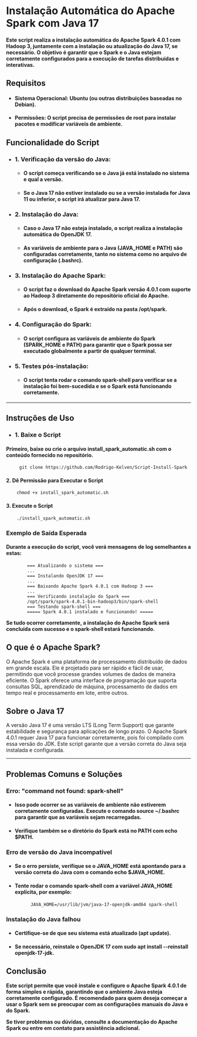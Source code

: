 # Instalação Automática do Apache Spark com Java 17

#### Este script realiza a instalação automática do Apache Spark 4.0.1 com Hadoop 3, juntamente com a instalação ou atualização do Java 17, se necessário. O objetivo é garantir que o Spark e o Java estejam corretamente configurados para a execução de tarefas distribuídas e interativas.

## Requisitos

- #### Sistema Operacional: Ubuntu (ou outras distribuições baseadas no Debian).

- #### Permissões: O script precisa de permissões de root para instalar pacotes e modificar variáveis de ambiente.

## Funcionalidade do Script

- ### 1. Verificação da versão do Java:

    - #### O script começa verificando se o Java já está instalado no sistema e qual a versão.

    - #### Se o Java 17 não estiver instalado ou se a versão instalada for Java 11 ou inferior, o script irá atualizar para Java 17.

- ### 2. Instalação do Java:

    - #### Caso o Java 17 não esteja instalado, o script realiza a instalação automática do OpenJDK 17.

    - #### As variáveis de ambiente para o Java (JAVA_HOME e PATH) são configuradas corretamente, tanto no sistema como no arquivo de configuração (.bashrc).

- ### 3. Instalação do Apache Spark:

    - #### O script faz o download do Apache Spark versão 4.0.1 com suporte ao Hadoop 3 diretamente do repositório oficial do Apache.

    - #### Após o download, o Spark é extraído na pasta /opt/spark.

- ### 4. Configuração do Spark:

    - #### O script configura as variáveis de ambiente do Spark (SPARK_HOME e PATH) para garantir que o Spark possa ser executado globalmente a partir de qualquer terminal.

- ### 5. Testes pós-instalação:

    - #### O script tenta rodar o comando spark-shell para verificar se a instalação foi bem-sucedida e se o Spark está funcionando corretamente.

---
## Instruções de Uso
- ### 1. Baixe o Script

#### Primeiro, baixe ou crie o arquivo install_spark_automatic.sh com o conteúdo fornecido no repositório.
         git clone https://github.com/Rodrigo-Kelven/Script-Install-Spark

#### 2. Dê Permissão para Executar o Script
        chmod +x install_spark_automatic.sh

#### 3. Execute o Script
        ./install_spark_automatic.sh

### Exemplo de Saída Esperada

#### Durante a execução do script, você verá mensagens de log semelhantes a estas:
            === Atualizando o sistema ===
            ...
            === Instalando OpenJDK 17 ===
            ...
            === Baixando Apache Spark 4.0.1 com Hadoop 3 ===
            ...
            === Verificando instalação do Spark ===
            /opt/spark/spark-4.0.1-bin-hadoop3/bin/spark-shell
            === Testando spark-shell ===
            ===== Spark 4.0.1 instalado e funcionando! =====

**Se tudo ocorrer corretamente, a instalação do Apache Spark será concluída com sucesso e o spark-shell estará funcionando.**


## O que é o Apache Spark?

O Apache Spark é uma plataforma de processamento distribuído de dados em grande escala. Ele é projetado para ser rápido e fácil de usar, permitindo que você processe grandes volumes de dados de maneira eficiente. O Spark oferece uma interface de programação que suporta consultas SQL, aprendizado de máquina, processamento de dados em tempo real e processamento em lote, entre outros.

## Sobre o Java 17

A versão Java 17 é uma versão LTS (Long Term Support) que garante estabilidade e segurança para aplicações de longo prazo. O Apache Spark 4.0.1 requer Java 17 para funcionar corretamente, pois foi compilado com essa versão do JDK. Este script garante que a versão correta do Java seja instalada e configurada.

---

## Problemas Comuns e Soluções
### Erro: "command not found: spark-shell"

- #### Isso pode ocorrer se as variáveis de ambiente não estiverem corretamente configuradas. Execute o comando source ~/.bashrc para garantir que as variáveis sejam recarregadas.

- #### Verifique também se o diretório do Spark está no PATH com echo $PATH.

### Erro de versão do Java incompatível

- #### Se o erro persiste, verifique se o JAVA_HOME está apontando para a versão correta do Java com o comando echo $JAVA_HOME.

- #### Tente rodar o comando spark-shell com a variável JAVA_HOME explícita, por exemplo:
            JAVA_HOME=/usr/lib/jvm/java-17-openjdk-amd64 spark-shell


### Instalação do Java falhou

- #### Certifique-se de que seu sistema está atualizado (apt update).

- #### Se necessário, reinstale o OpenJDK 17 com sudo apt install --reinstall openjdk-17-jdk.


## Conclusão

**Este script permite que você instale e configure o Apache Spark 4.0.1 de forma simples e rápida, garantindo que o ambiente Java esteja corretamente configurado. É recomendado para quem deseja começar a usar o Spark sem se preocupar com as configurações manuais do Java e do Spark.**

**Se tiver problemas ou dúvidas, consulte a documentação do Apache Spark ou entre em contato para assistência adicional.**

